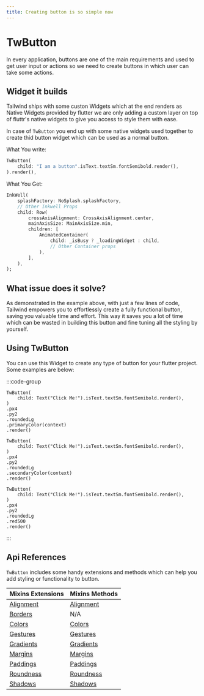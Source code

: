 ```yaml
---
title: Creating button is so simple now
---
```


# TwButton

In every application, buttons are one of the main requirements and used to get user input or actions so we need to create buttons in which user can take some actions.

## Widget it builds

Tailwind ships with some custon Widgets which at the end renders as Native Widgets provided by flutter we are only adding a custom layer on top of fluttr's native widgets to give you access to style them with ease.

In case of `TwButton` you end up with some native widgets used together to create thid button widget which can be used as a normal button.

What You write:

```dart
TwButton(
    child: "I am a button".isText.textSm.fontSemibold.render(),
).render(),
```

What You Get:

```dart
InkWell(
    splashFactory: NoSplash.splashFactory,
    // Other Inkwell Props
    child: Row(
        crossAxisAlignment: CrossAxisAlignment.center,
        mainAxisSize: MainAxisSize.min,
        children: [
            AnimatedContainer(
                child: _isBusy ? _loadingWidget : child,
                // Other Container props
            ),
        ],
    ),
);
```

## What issue does it solve?

As demonstrated in the example above, with just a few lines of code, Tailwind empowers you to effortlessly create a fully functional button, saving you valuable time and effort. This way it saves you a lot of time which can be wasted in building this button and fine tuning all the styling by yourself.

## Using TwButton

You can use this Widget to create any type of button for your flutter project. Some examples are below:

:::code-group

```dart[Primary Button]
TwButton(
    child: Text("Click Me!").isText.textSm.fontSemibold.render(),
)
.px4
.py2
.roundedLg
.primaryColor(context)
.render()
```

```dart[Secondary Button]
TwButton(
    child: Text("Click Me!").isText.textSm.fontSemibold.render(),
)
.px4
.py2
.roundedLg
.secondaryColor(context)
.render()
```

```dart[Danger Button]
TwButton(
    child: Text("Click Me!").isText.textSm.fontSemibold.render(),
)
.px4
.py2
.roundedLg
.red500
.render()
```

:::

## Api References

`TwButton` includes some handy extensions and methods which can help you add styling or functionality to button.

| Mixins Extensions                         | Mixins Methods                         |
| ----------------------------------------- | -------------------------------------- |
| [Alignment](/mixins/alignment) | [Alignment](/methods/alignment) |
| [Borders](/mixins/border)      | N/A                                    |
| [Colors](/mixins/colors)       | [Colors](/methods/colors)       |
| [Gestures](/mixins/gestures)   | [Gestures](/methods/gestures)   |
| [Gradients](/mixins/gradients) | [Gradients](/methods/gradients) |
| [Margins](/mixins/margins)     | [Margins](/methods/margins)     |
| [Paddings](/mixins/paddings)   | [Paddings](/methods/paddings)   |
| [Roundness](/mixins/roundness) | [Roundness](/methods/roundness) |
| [Shadows](/mixins/shadow)      | [Shadows](/methods/shadow)      |
